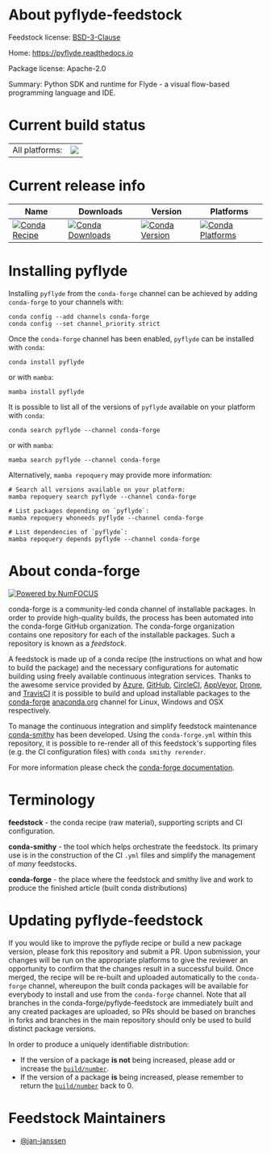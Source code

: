 About pyflyde-feedstock
=======================

Feedstock license: [BSD-3-Clause](https://github.com/conda-forge/pyflyde-feedstock/blob/main/LICENSE.txt)

Home: https://pyflyde.readthedocs.io

Package license: Apache-2.0

Summary: Python SDK and runtime for Flyde - a visual flow-based programming language and IDE.

Current build status
====================


<table><tr><td>All platforms:</td>
    <td>
      <a href="https://dev.azure.com/conda-forge/feedstock-builds/_build/latest?definitionId=22760&branchName=main">
        <img src="https://dev.azure.com/conda-forge/feedstock-builds/_apis/build/status/pyflyde-feedstock?branchName=main">
      </a>
    </td>
  </tr>
</table>

Current release info
====================

| Name | Downloads | Version | Platforms |
| --- | --- | --- | --- |
| [![Conda Recipe](https://img.shields.io/badge/recipe-pyflyde-green.svg)](https://anaconda.org/conda-forge/pyflyde) | [![Conda Downloads](https://img.shields.io/conda/dn/conda-forge/pyflyde.svg)](https://anaconda.org/conda-forge/pyflyde) | [![Conda Version](https://img.shields.io/conda/vn/conda-forge/pyflyde.svg)](https://anaconda.org/conda-forge/pyflyde) | [![Conda Platforms](https://img.shields.io/conda/pn/conda-forge/pyflyde.svg)](https://anaconda.org/conda-forge/pyflyde) |

Installing pyflyde
==================

Installing `pyflyde` from the `conda-forge` channel can be achieved by adding `conda-forge` to your channels with:

```
conda config --add channels conda-forge
conda config --set channel_priority strict
```

Once the `conda-forge` channel has been enabled, `pyflyde` can be installed with `conda`:

```
conda install pyflyde
```

or with `mamba`:

```
mamba install pyflyde
```

It is possible to list all of the versions of `pyflyde` available on your platform with `conda`:

```
conda search pyflyde --channel conda-forge
```

or with `mamba`:

```
mamba search pyflyde --channel conda-forge
```

Alternatively, `mamba repoquery` may provide more information:

```
# Search all versions available on your platform:
mamba repoquery search pyflyde --channel conda-forge

# List packages depending on `pyflyde`:
mamba repoquery whoneeds pyflyde --channel conda-forge

# List dependencies of `pyflyde`:
mamba repoquery depends pyflyde --channel conda-forge
```


About conda-forge
=================

[![Powered by
NumFOCUS](https://img.shields.io/badge/powered%20by-NumFOCUS-orange.svg?style=flat&colorA=E1523D&colorB=007D8A)](https://numfocus.org)

conda-forge is a community-led conda channel of installable packages.
In order to provide high-quality builds, the process has been automated into the
conda-forge GitHub organization. The conda-forge organization contains one repository
for each of the installable packages. Such a repository is known as a *feedstock*.

A feedstock is made up of a conda recipe (the instructions on what and how to build
the package) and the necessary configurations for automatic building using freely
available continuous integration services. Thanks to the awesome service provided by
[Azure](https://azure.microsoft.com/en-us/services/devops/), [GitHub](https://github.com/),
[CircleCI](https://circleci.com/), [AppVeyor](https://www.appveyor.com/),
[Drone](https://cloud.drone.io/welcome), and [TravisCI](https://travis-ci.com/)
it is possible to build and upload installable packages to the
[conda-forge](https://anaconda.org/conda-forge) [anaconda.org](https://anaconda.org/)
channel for Linux, Windows and OSX respectively.

To manage the continuous integration and simplify feedstock maintenance
[conda-smithy](https://github.com/conda-forge/conda-smithy) has been developed.
Using the ``conda-forge.yml`` within this repository, it is possible to re-render all of
this feedstock's supporting files (e.g. the CI configuration files) with ``conda smithy rerender``.

For more information please check the [conda-forge documentation](https://conda-forge.org/docs/).

Terminology
===========

**feedstock** - the conda recipe (raw material), supporting scripts and CI configuration.

**conda-smithy** - the tool which helps orchestrate the feedstock.
                   Its primary use is in the construction of the CI ``.yml`` files
                   and simplify the management of *many* feedstocks.

**conda-forge** - the place where the feedstock and smithy live and work to
                  produce the finished article (built conda distributions)


Updating pyflyde-feedstock
==========================

If you would like to improve the pyflyde recipe or build a new
package version, please fork this repository and submit a PR. Upon submission,
your changes will be run on the appropriate platforms to give the reviewer an
opportunity to confirm that the changes result in a successful build. Once
merged, the recipe will be re-built and uploaded automatically to the
`conda-forge` channel, whereupon the built conda packages will be available for
everybody to install and use from the `conda-forge` channel.
Note that all branches in the conda-forge/pyflyde-feedstock are
immediately built and any created packages are uploaded, so PRs should be based
on branches in forks and branches in the main repository should only be used to
build distinct package versions.

In order to produce a uniquely identifiable distribution:
 * If the version of a package **is not** being increased, please add or increase
   the [``build/number``](https://docs.conda.io/projects/conda-build/en/latest/resources/define-metadata.html#build-number-and-string).
 * If the version of a package **is** being increased, please remember to return
   the [``build/number``](https://docs.conda.io/projects/conda-build/en/latest/resources/define-metadata.html#build-number-and-string)
   back to 0.

Feedstock Maintainers
=====================

* [@jan-janssen](https://github.com/jan-janssen/)

